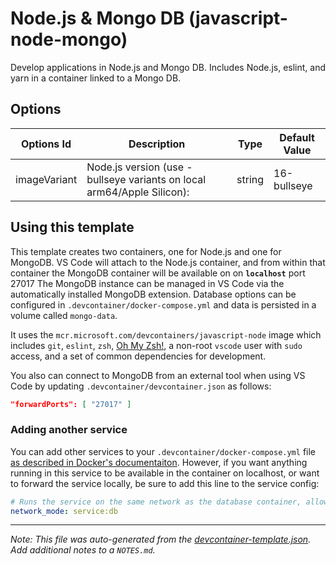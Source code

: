 
# Node.js & Mongo DB (javascript-node-mongo)

Develop applications in Node.js and Mongo DB. Includes Node.js, eslint, and yarn in a container linked to a Mongo DB.

## Options

| Options Id | Description | Type | Default Value |
|-----|-----|-----|-----|
| imageVariant | Node.js version (use -bullseye variants on local arm64/Apple Silicon): | string | 16-bullseye |

## Using this template

This template creates two containers, one for Node.js and one for MongoDB. VS Code will attach to the Node.js container, and from within that container the MongoDB container will be available on on **`localhost`** port 27017 The MongoDB instance can be managed in VS Code via the automatically installed MongoDB extension. Database options can be configured in `.devcontainer/docker-compose.yml` and data is persisted in a volume called `mongo-data`.

It uses the `mcr.microsoft.com/devcontainers/javascript-node` image which includes `git`, `eslint`, `zsh`, [Oh My Zsh!](https://ohmyz.sh/), a non-root `vscode` user with `sudo` access, and a set of common dependencies for development.

You also can connect to MongoDB from an external tool when using VS Code by updating `.devcontainer/devcontainer.json` as follows:

```json
"forwardPorts": [ "27017" ]
```

### Adding another service

You can add other services to your `.devcontainer/docker-compose.yml` file [as described in Docker's documentaiton](https://docs.docker.com/compose/compose-file/#service-configuration-reference). However, if you want anything running in this service to be available in the container on localhost, or want to forward the service locally, be sure to add this line to the service config:

```yaml
# Runs the service on the same network as the database container, allows "forwardPorts" in devcontainer.json function.
network_mode: service:db
```

---

_Note: This file was auto-generated from the [devcontainer-template.json](https://github.com/ecampuslearning/creativehubs/blob/main/src/javascript-node-mongo/devcontainer-template.json).  Add additional notes to a `NOTES.md`._
